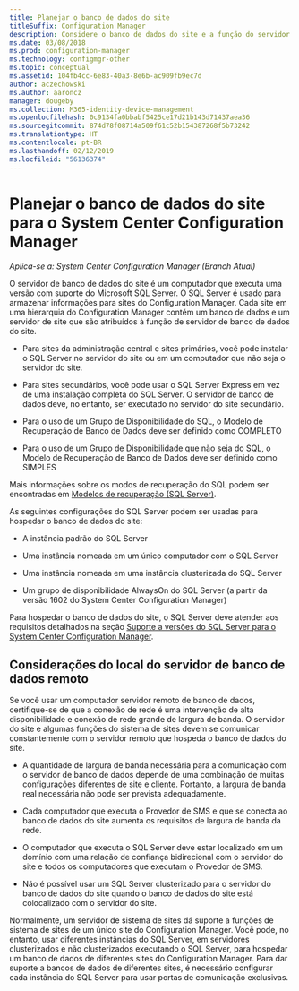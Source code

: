 ```yaml
---
title: Planejar o banco de dados do site
titleSuffix: Configuration Manager
description: Considere o banco de dados do site e a função do servidor de banco de dados do site ao planejar sua hierarquia do System Center Configuration Manager.
ms.date: 03/08/2018
ms.prod: configuration-manager
ms.technology: configmgr-other
ms.topic: conceptual
ms.assetid: 104fb4cc-6e83-40a3-8e6b-ac909fb9ec7d
author: aczechowski
ms.author: aaroncz
manager: dougeby
ms.collection: M365-identity-device-management
ms.openlocfilehash: 0c9134fa0bbabf5425ce17d21b143d71437aea36
ms.sourcegitcommit: 874d78f08714a509f61c52b154387268f5b73242
ms.translationtype: HT
ms.contentlocale: pt-BR
ms.lasthandoff: 02/12/2019
ms.locfileid: "56136374"
---
```

# <a name="plan-for-the-site-database-for-system-center-configuration-manager"></a>Planejar o banco de dados do site para o System Center Configuration Manager

*Aplica-se a: System Center Configuration Manager (Branch Atual)*

O servidor de banco de dados do site é um computador que executa uma versão com suporte do Microsoft SQL Server. O SQL Server é usado para armazenar informações para sites do Configuration Manager. Cada site em uma hierarquia do Configuration Manager contém um banco de dados e um servidor de site que são atribuídos à função de servidor de banco de dados do site.  

-   Para sites da administração central e sites primários, você pode instalar o SQL Server no servidor do site ou em um computador que não seja o servidor do site.  

-   Para sites secundários, você pode usar o SQL Server Express em vez de uma instalação completa do SQL Server. O servidor de banco de dados deve, no entanto, ser executado no servidor do site secundário.  

-  Para o uso de um Grupo de Disponibilidade do SQL, o Modelo de Recuperação de Banco de Dados deve ser definido como COMPLETO  

-  Para o uso de um Grupo de Disponibilidade que não seja do SQL, o Modelo de Recuperação de Banco de Dados deve ser definido como SIMPLES  

Mais informações sobre os modos de recuperação do SQL podem ser encontradas em [Modelos de recuperação (SQL Server)](https://docs.microsoft.com/sql/relational-databases/backup-restore/recovery-models-sql-server).

As seguintes configurações do SQL Server podem ser usadas para hospedar o banco de dados do site:  

-   A instância padrão do SQL Server  

-   Uma instância nomeada em um único computador com o SQL Server  

-   Uma instância nomeada em uma instância clusterizada do SQL Server  

-   Um grupo de disponibilidade AlwaysOn do SQL Server (a partir da versão 1602 do System Center Configuration Manager)


Para hospedar o banco de dados do site, o SQL Server deve atender aos requisitos detalhados na seção [Suporte a versões do SQL Server para o System Center Configuration Manager](../../../core/plan-design/configs/support-for-sql-server-versions.md).  



## <a name="remote-database-server-location-considerations"></a>Considerações do local do servidor de banco de dados remoto  

Se você usar um computador servidor remoto de banco de dados, certifique-se de que a conexão de rede é uma intervenção de alta disponibilidade e conexão de rede grande de largura de banda. O servidor do site e algumas funções do sistema de sites devem se comunicar constantemente com o servidor remoto que hospeda o banco de dados do site.

-   A quantidade de largura de banda necessária para a comunicação com o servidor de banco de dados depende de uma combinação de muitas configurações diferentes de site e cliente. Portanto, a largura de banda real necessária não pode ser prevista adequadamente.  

-   Cada computador que executa o Provedor de SMS e que se conecta ao banco de dados do site aumenta os requisitos de largura de banda da rede.  

-   O computador que executa o SQL Server deve estar localizado em um domínio com uma relação de confiança bidirecional com o servidor do site e todos os computadores que executam o Provedor de SMS.  

-   Não é possível usar um SQL Server clusterizado para o servidor do banco de dados do site quando o banco de dados do site está colocalizado com o servidor do site.  


Normalmente, um servidor de sistema de sites dá suporte a funções de sistema de sites de um único site do Configuration Manager. Você pode, no entanto, usar diferentes instâncias do SQL Server, em servidores clusterizados e não clusterizados executando o SQL Server, para hospedar um banco de dados de diferentes sites do Configuration Manager. Para dar suporte a bancos de dados de diferentes sites, é necessário configurar cada instância do SQL Server para usar portas de comunicação exclusivas.  
